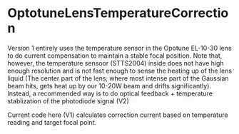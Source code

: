 # OptotuneLensTemperatureCorrection
Version 1 entirely uses the temperature sensor in the Opotune EL-10-30 lens to do current compensation to maintain a stable focal position. Note that, however, the temperature sensoor (STTS2004) inside does not have high enough resolution and is not fast enough to sense the heating up of the lens liquid (The center part of the lens, where most intense part of the Gaussian beam hits, gets heat up by our 10-20W beam and drifts significantly). Instead, a recommended way is to do optical feedback + temperature stablization of the photodiode signal (V2)

Current code here (V1) calculates correction current based on temperature reading and target focal point. 
